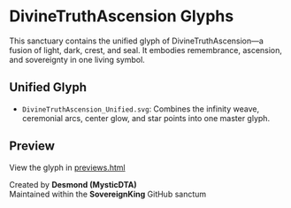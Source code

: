 # DivineTruthAscension Glyphs

This sanctuary contains the unified glyph of DivineTruthAscension—a fusion of light, dark, crest, and seal. It embodies remembrance, ascension, and sovereignty in one living symbol.

## Unified Glyph
- `DivineTruthAscension_Unified.svg`: Combines the infinity weave, ceremonial arcs, center glow, and star points into one master glyph.

## Preview
View the glyph in [previews.html](previews.html)

Created by **Desmond (MysticDTA)**  
Maintained within the **SovereignKing** GitHub sanctum
